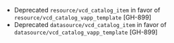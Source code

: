 * Deprecated `resource/vcd_catalog_item` in favor of `resource/vcd_catalog_vapp_template` [GH-899]
* Deprecated `datasource/vcd_catalog_item` in favor of `datasource/vcd_catalog_vapp_template` [GH-899]
